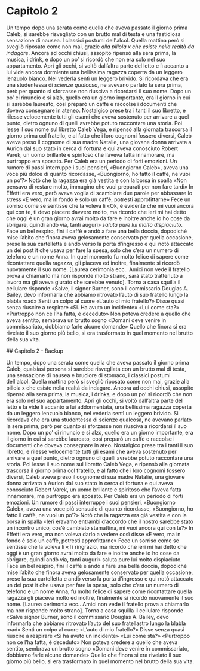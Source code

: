 # Capitolo 2

Un tempo dopo una serata come quella che aveva passato il giorno prima Caleb, si sarebbe risvegliato con un brutto mal di testa e una fastidiosa sensazione di nausea. I classici postumi dell'alcol. Quella mattina però si svegliò riposato come non mai, grazie _alla pillola x che esiste nella realtà da indagare_. Ancora ad occhi chiusi, assopito ripensò alla sera prima, la musica, i drink, e dopo un po’ si ricordò che non era solo nel suo appartamento. Aprì gli occhi, si voltò dall’altra parte del letto e lì accanto a lui vide ancora dormiente una bellissima ragazza coperta da un leggero lenzuolo bianco. Nel vederla sentì un leggero brivido. Si ricordava che era una studentessa di _scienze qualcosa_, ne avevano parlato la sera prima, però per quanto si sforzasse non riusciva a ricordarsi il suo nome. Dopo un po’ ci rinuncio e si alzò, quello era un giorno importante, era il giorno in cui si sarebbe laureato, così preparò un caffè e raccolse i documenti che doveva consegnare in ateneo. Nostalgico prese tra i tanti il suo libretto, e rilesse velocemente tutti gli esami che aveva sostenuto per arrivare a quel punto, dietro ognuno di quelli avrebbe potuto raccontare una storia. Poi lesse il suo nome sul libretto Caleb Vega, e ripensò alla giornata trascorsa il giorno prima col fratello, e al fatto che i loro cognomi fossero diversi, Caleb aveva preso il cognome di sua madre Natalie, una giovane donna arrivata a Aurion dal suo stato in cerca di fortuna e qui aveva conosciuto Robert Varek, un uomo brillante e spiritoso che l’aveva fatta innamorare, ma purtroppo era sposato. Per Caleb era un periodo di forti emozioni. Un rumore di passi interruppe i suoi pensieri, «Buongiorno Caleb», aveva una voce più dolce di quanto ricordasse, «Buongiorno, ho fatto il caffè, ne vuoi un po’?» Notò che la ragazza era già vestita e con la borsa in spalla «Non pensavo di restare molto, immagino che vuoi preparati per non fare tardi» In Effetti era vero, però aveva voglia di scambiare due parole per abbassare lo stress «È vero, ma in fondo è solo un caffè, potresti approfittarne» Fece un sorriso come se sentisse che la voleva lì «Ok, è evidente che mi vuoi ancora qui con te, ti devo piacere davvero molto, ma ricordo che ieri mi hai detto che oggi è un gran giorno avrai molto da fare e inoltre anche io ho cose da sbrigare, quindi andò via, tanti auguri» _saluta pure lui molto dispiaciuto_. Face un bel respiro, finì il caffè e andò a fare una bella doccia, dopodiché mise l’abito che finora aveva gelosamente conservato per quella occasione, prese la sua cartelletta e andò verso la porta d’ingresso e qui notò attaccato un dei post it che usava per fare la spesa, solo che c’era un numero di telefono e un nome Anna. In quel momento fu molto felice di sapere come ricontattare quella ragazza, gli piaceva ed inoltre, finalmente si ricordò nuovamente il suo nome. [Laurea cerimonia ecc.. Amici non vede il fratello prova a chiamarlo ma non risponde molto strano, sarà stato trattenuto a lavoro ma gli aveva giurato che sarebbe venuto]. Torna a casa squilla il cellulare risponde «Salve, il signor Burner, sono il commissario Douglas A. Bailey, devo informarla che abbiamo ritrovato l’auto di suo fratello lungo la blabla road» Sentì un colpo al cuore «L’auto di mio fratello?» Disse quasi senza riuscire a respirare «Si. Ha avuto un incidente» «Lui come sta?» «Purtroppo non ce l’ha fatta, è deceduto» Non poteva credere a quello che aveva sentito, sembrava un brutto sogno «Domani deve venire in commissariato, dobbiamo farle alcune domande» Quello che finora si era rivelato il suo giorno più bello, si era trasformato in quel momento nel brutto della sua vita.


## Capitolo 2 - Backup

Un tempo, dopo una serata come quella che aveva passato il giorno prima Caleb, qualsiasi persona si sarebbe risvegliata con un brutto mal di testa, una sensazione di nausea e bruciore di stomaco, i classici postumi dell'alcol. Quella mattina però si svegliò riposato come non mai, grazie alla pillola x che esiste nella realtà da indagare. Ancora ad occhi chiusi, assopito ripensò alla sera prima, la musica, i drinks, e dopo un po’ si ricordò che non era solo nel suo appartamento. Aprì gli occhi, si voltò dall’altra parte del letto e la vide lì accanto a lui addormentata, una bellissima ragazza coperta da un leggero lenzuolo bianco, nel vederla sentì un leggero brivido. Si ricordava che era una studentessa di  scienze qualcosa, ne avevano parlato la sera prima, però per quanto si sforzasse non riusciva a ricordarsi il suo nome. Dopo un po’ ci rinuncio e si alzò, quello era un giorno importante, era il giorno in cui si sarebbe laureato, così preparò un caffè e raccolse i documenti che doveva consegnare in ateo. Nostalgico prese tra i tanti il suo libretto, e rilesse velocemente tutti gli esami che aveva sostenuto per arrivare a quel punto, dietro ognuno di quelli avrebbe potuto raccontare una storia. Poi lesse il suo nome sul libretto Caleb Vega, e ripensò alla giornata trascorsa il giorno prima col fratello, e al fatto che i loro cognomi fossero diversi, Caleb aveva preso il cognome di sua madre Natalie, una giovane donna arrivata a Aurion dal suo stato in cerca di fortuna e qui aveva conosciuto Robert Varek, un uomo brillante e spiritoso che l’aveva fatta innamorare, ma purtroppo era sposato. Per Caleb era un periodo di forti emozioni. Un rumore di passi interruppe i suoi pensieri, «Buongiorno Caleb», aveva una voce più sensuale di quanto ricordasse, «Buongiorno, ho fatto il caffè, ne vuoi un po’?» Notò che la ragazza era già vestita e con la borsa in spalla «Ieri eravamo entrambi d’accordo che il nostro sarebbe stato un incontro unico, cos’è cambiato stamattina, mi vuoi ancora qui con te?» In Effetti era vero, ma non voleva darlo a vedere così disse «È  vero, ma in fondo è solo un caffè, potresti approfittarne» Fece un sorriso come se sentisse che la voleva lì  «Ti ringrazio, ma ricordo che ieri mi hai detto che oggi è un gran giorno avrai molto da fare e inoltre anche io ho cose da sbrigare, quindi andò via, tanti auguri» saluta pure lui molto dispiaciuto. Face un bel respiro, finì il caffè e andò a fare una bella doccia, dopodiché mise l’abito che finora aveva gelosamente conservato per quella occasione, prese la sua cartelletta e andò verso la porta d’ingresso e qui notò attaccato un dei post it che usava per fare la spesa, solo che c’era un numero di telefono e un nome Anna, fu molto felice di sapere come ricontattare quella ragazza gli piaceva molto ed inoltre, finalmente si ricordò nuovamente il suo nome. [Laurea cerimonia ecc.. Amici non vede il fratello prova a chiamarlo ma non risponde molto strano]. Torna a casa squilla il cellulare risponde «Salve signor Burner, sono il commissario Douglas A. Bailey, devo informarla che abbiamo ritrovato l’auto del suo fratellastro lungo la blabla road» Sentì un colpo al cuore «L’auto di mio fratello?» Disse senza quasi riuscire a respirare «Si ha avuto un incidente» «Lui come sta?» «Purtroppo non ce l’ha fatta, è deceduto» Non poteva credere a quello che aveva sentito, sembrava un brutto sogno «Domani deve venire in commissariato, dobbiamo farle alcune domande» Quello che finora si era rivelato il suo giorno più bello, si era trasformato in quel momento nel brutto della sua vita.

